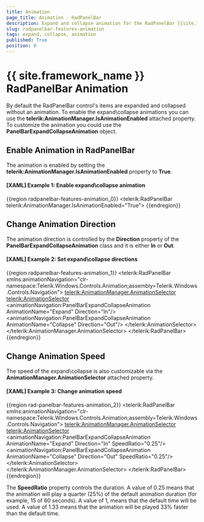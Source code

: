 ```yaml
---
title: Animation
page_title: Animation - RadPanelBar
description: Expand and collapse animation for the RadPanelBar {{site.framework_name}} control.
slug: radpanelbar-features-animation
tags: expand, collapse, animation
published: True
position: 0
---
```


# {{ site.framework_name }} RadPanelBar Animation

By default the RadPanelBar control's items are expanded and collapsed without an animation. To enable the expand\collapse animations you can use the **telerik:AnimationManager.IsAnimationEnabled** attached property. To customize the animation you could use the **PanelBarExpandCollapseAnimation** object.

## Enable Animation in RadPanelBar

The animation is enabled by setting the **telerik:AnimationManager.IsAnimationEnabled** property to **True**.

#### **[XAML] Example 1: Enable expand\collapse animation**
{{region radpanelbar-features-animation_0}}
	<telerik:RadPanelBar telerik:AnimationManager.IsAnimationEnabled="True">
{{endregion}}

## Change Animation Direction

The animation direction is controlled by the **Direction** property of the **PanelBarExpandCollapseAnimation** class and it is either **In** or **Out**.

#### **[XAML] Example 2: Set expand\collapse directions**

{{region radpanelbar-features-animation_1}}
	<telerik:RadPanelBar xmlns:animationNavigation="clr-namespace:Telerik.Windows.Controls.Animation;assembly=Telerik.Windows.Controls.Navigation"> 
		<telerik:AnimationManager.AnimationSelector>
			<telerik:AnimationSelector>
				<animationNavigation:PanelBarExpandCollapseAnimation AnimationName="Expand" Direction="In"/>
				<animationNavigation:PanelBarExpandCollapseAnimation AnimationName="Collapse" Direction="Out"/>
			</telerik:AnimationSelector>
		</telerik:AnimationManager.AnimationSelector>
	</telerik:RadPanelBar> 
{{endregion}}

## Change Animation Speed

The speed of the expand\collapse is also customizable via the **AnimationManager.AnimationSelector** attached property.

#### **[XAML] Example 3: Change animation speed**

{{region rad-panelbar-features-animation_2}}
	<telerik:RadPanelBar xmlns:animationNavigation="clr-namespace:Telerik.Windows.Controls.Animation;assembly=Telerik.Windows.Controls.Navigation"> 
		<telerik:AnimationManager.AnimationSelector>
			<telerik:AnimationSelector>
				<animationNavigation:PanelBarExpandCollapseAnimation AnimationName="Expand" Direction="In" SpeedRatio="0.25"/>
				<animationNavigation:PanelBarExpandCollapseAnimation AnimationName="Collapse" Direction="Out" SpeedRatio="0.25"/>
			</telerik:AnimationSelector>
		</telerik:AnimationManager.AnimationSelector>
	</telerik:RadPanelBar>
{{endregion}}

The **SpeedRatio** property controls the duration. A value of 0.25 means that the animation will play a quarter (25%) of the default animation duration (for example, 15 of 60 seconds). A value of 1, means that the default time will be used. A value of 1.33 means that the animation will be played 33% faster than the default time.
